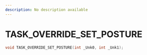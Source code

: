 ```yaml
---
description: No description available 
---
```


# TASK_OVERRIDE_SET_POSTURE

```cpp
void TASK_OVERRIDE_SET_POSTURE(int _Unk0, int _Unk1);
```